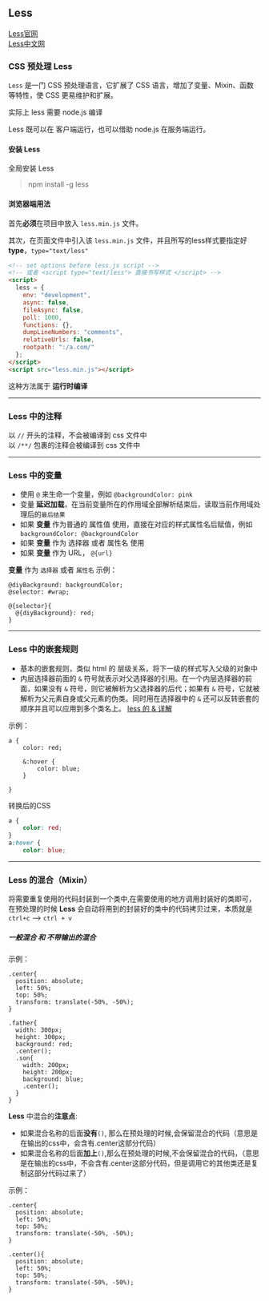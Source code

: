 ## Less

[Less官网](http://lesscss.org/)<br/>
[Less中文网](http://lesscss.cn/)

### CSS 预处理 Less

`Less` 是一门 CSS 预处理语言，它扩展了 CSS 语言，增加了变量、Mixin、函数等特性，使 CSS 更易维护和扩展。

实际上 less 需要 node.js 编译

Less 既可以在 客户端运行，也可以借助 node.js 在服务端运行。

#### 安装 Less

全局安装 Less
> npm install -g less

#### 浏览器端用法

首先**必须**在项目中放入 `less.min.js` 文件。

其次，在页面文件中引入该 `less.min.js` 文件，并且所写的less样式要指定好**type**，`type="text/less"`

```html
<!-- set options before less.js script -->
<!-- 或者 <script type="text/less"> 直接书写样式 </script> -->
<script>
  less = {
    env: "development",
    async: false,
    fileAsync: false,
    poll: 1000,
    functions: {},
    dumpLineNumbers: "comments",
    relativeUrls: false,
    rootpath: ":/a.com/"
  };
</script>
<script src="less.min.js"></script>
```

这种方法属于 **运行时编译**

---

### Less 中的注释

以 `//` 开头的注释，不会被编译到 css 文件中<br/>
以 `/**/` 包裹的注释会被编译到 css 文件中

---

### Less 中的变量

* 使用 `@` 来生命一个变量，例如 `@backgroundColor: pink`
* 变量 **延迟加载**，在当前变量所在的作用域全部解析结束后，读取当前作用域处理后的`最后结果`
* 如果 **变量** 作为普通的 属性值 使用，直接在对应的样式属性名后赋值，例如`backgroundColor: @backgroundColor`
* 如果 **变量** 作为 选择器 或者 属性名 使用
* 如果 **变量** 作为 URL， `@{url}`

**变量** 作为 `选择器` 或者 `属性名` 示例：
```less
@diyBackground: backgroundColor;
@selector: #wrap;

@{selector}{
  @{diyBackground}: red;
}
```

---

### Less 中的嵌套规则

* 基本的嵌套规则，类似 html 的 层级关系，将下一级的样式写入父级的对象中
* 内层选择器前面的 `&` 符号就表示对父选择器的引用。在一个内层选择器的前面，如果没有 `&` 符号，则它被解析为父选择器的后代；如果有 `&` 符号，它就被解析为父元素自身或父元素的伪类。同时用在选择器中的 `&` 还可以反转嵌套的顺序并且可以应用到多个类名上。
[less 的 & 详解](https://www.jianshu.com/p/127b0974cfc3)

示例：
```less
a {
    color: red;
 
    &:hover {
        color: blue;
    }
 
}
```
转换后的CSS
```css
a {
    color: red;
}
a:hover {
    color: blue;
```

---

### Less 的混合（Mixin）

将需要重复使用的代码封装到一个类中,在需要使用的地方调用封装好的类即可，在预处理的时候 **Less** 会自动将用到的封装好的类中的代码拷贝过来，本质就是 `ctrl+c` --> `ctrl + v`

##### 一般混合 和 不带输出的混合

示例：
```less
.center{
  position: absolute;
  left: 50%;
  top: 50%;
  transform: translate(-50%, -50%);
}

.father{
  width: 300px;
  height: 300px;
  background: red;
  .center();
  .son{
    width: 200px;
    height: 200px;
    background: blue;
    .center();
  }
}
```

**Less** 中混合的**注意点**:
* 如果混合名称的后面**没有**`()`, 那么在预处理的时候,会保留混合的代码（意思是在输出的css中，会含有.center这部分代码）
* 如果混合名称的后面**加上**`()`,那么在预处理的时候,不会保留混合的代码，（意思是在输出的css中，不会含有.center这部分代码，但是调用它的其他类还是复制这部分代码过来了）

示例：
```less
.center{
  position: absolute;
  left: 50%;
  top: 50%;
  transform: translate(-50%, -50%);
}

.center(){
  position: absolute;
  left: 50%;
  top: 50%;
  transform: translate(-50%, -50%);
}
```

